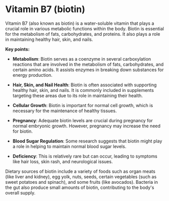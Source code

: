 # Vitamin B7 (biotin)

Vitamin B7 (also known as biotin) is a water-soluble vitamin that plays a crucial role in various metabolic functions within the body. Biotin is essential for the metabolism of fats, carbohydrates, and proteins. It also plays a role in maintaining healthy hair, skin, and nails.

**Key points:**

* **Metabolism**: Biotin serves as a coenzyme in several carboxylation reactions that are involved in the metabolism of fats, carbohydrates, and certain amino acids. It assists enzymes in breaking down substances for energy production.

* **Hair, Skin, and Nail Health**: Biotin is often associated with supporting healthy hair, skin, and nails. It is commonly included in supplements targeting these areas due to its role in maintaining their health.

* **Cellular Growth**: Biotin is important for normal cell growth, which is necessary for the maintenance of healthy tissues.

* **Pregnancy**: Adequate biotin levels are crucial during pregnancy for normal embryonic growth. However, pregnancy may increase the need for biotin.

* **Blood Sugar Regulation**: Some research suggests that biotin might play a role in helping to maintain normal blood sugar levels.

* **Deficiency**: This is relatively rare but can occur, leading to symptoms like hair loss, skin rash, and neurological issues.

Dietary sources of biotin include a variety of foods such as organ meats (like liver and kidney), egg yolk, nuts, seeds, certain vegetables (such as sweet potatoes and spinach), and some fruits (like avocados). Bacteria in the gut also produce small amounts of biotin, contributing to the body's overall supply.

